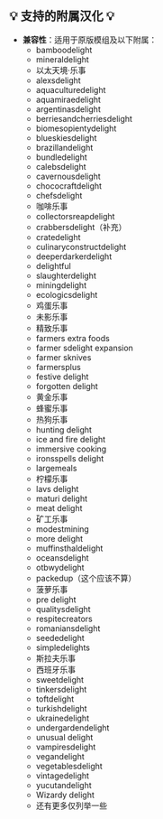 ## 💡 支持的附属汉化 💡
- **兼容性**：适用于原版模组及以下附属：
  - bamboodelight
  - mineraldelight
  - 以太天境·乐事
  - alexsdelight
  - aquaculturedelight
  - aquamiraedelight
  - argentinasdelight
  - berriesandcherriesdelight
  - biomesopientydelight
  - blueskiesdelight
  - brazillandelight
  - bundledelight
  - calebsdelight
  - cavernousdelight
  - chococraftdelight
  - chefsdelight
  - 咖啡乐事
  - collectorsreapdelight
  - crabbersdelight（补充）
  - cratedelight
  - culinaryconstructdelight
  - deeperdarkerdelight
  - delightful
  - slaughterdelight
  - miningdelight
  - ecologicsdelight
  - 鸡蛋乐事
  - 未影乐事
  - 精致乐事
  - farmers extra foods
  - farmer sdelight expansion
  - farmer sknives
  - farmersplus
  - festive delight
  - forgotten delight
  - 黄金乐事
  - 蜂蜜乐事
  - 热狗乐事
  - hunting delight
  - ice and fire delight
  - immersive cooking
  - ironsspells delight
  - largemeals
  - 柠檬乐事
  - lavs delight
  - maturi delight
  - meat delight
  - 矿工乐事
  - modestmining
  - more delight
  - muffinsthaldelight
  - oceansdelight
  - otbwydelight
  - packedup（这个应该不算）
  - 菠萝乐事
  - pre delight
  - qualitysdelight
  - respitecreators
  - romaniansdelight
  - seededelight
  - simpledelights
  - 斯拉夫乐事
  - 西班牙乐事
  - sweetdelight
  - tinkersdelight
  - toftdelight
  - turkishdelight
  - ukrainedelight
  - undergardendelight
  - unusual delight
  - vampiresdelight
  - vegandelight
  - vegetablesdelight
  - vintagedelight
  - yucutandelight
  - Wizardy delight
  - 还有更多仅列举一些
